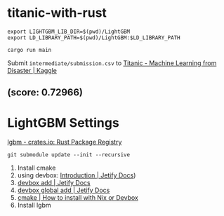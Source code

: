 # titanic-with-rust


```shell
export LIGHTGBM_LIB_DIR=$(pwd)/LightGBM
export LD_LIBRARY_PATH=$(pwd)/LightGBM:$LD_LIBRARY_PATH
```

```shell
cargo run main
```

Submit `intermediate/submission.csv` to [Titanic - Machine Learning from Disaster | Kaggle](https://www.kaggle.com/competitions/titanic/submissions)

(score: 0.72966)
---

# LightGBM Settings
[lgbm - crates.io: Rust Package Registry](https://crates.io/crates/lgbm)

```shell
git submodule update --init --recursive
```

1. Install cmake
  1. using devbox: [Introduction | Jetify Docs](https://www.jetify.com/docs/devbox/))
  1. [devbox add | Jetify Docs](https://www.jetify.com/docs/devbox/cli_reference/devbox_add/)
  1. [devbox global add | Jetify Docs](https://www.jetify.com/docs/devbox/cli_reference/devbox_global_add/)
  1. [cmake | How to install with Nix or Devbox](https://www.nixhub.io/packages/cmake?utm_source=chatgpt.com)
2. Install lgbm

